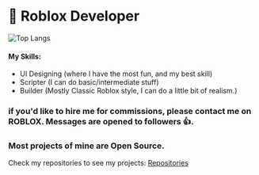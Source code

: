 # 📝 Roblox Developer
![Top Langs](https://github-readme-stats.vercel.app/api/top-langs/?username=ivadsiuls&size_weight=0.5&count_weight=0.5&layout=compact)

#### My Skills:
- UI Designing (where I have the most fun, and my best skill)
- Scripter (I can do basic/intermediate stuff)
- Builder (Mostly Classic Roblox style, I can do a little bit of realism.)

### if you'd like to hire me for commissions, please contact me on ROBLOX. Messages are opened to followers 👍.

### Most projects of mine are Open Source.

Check my repositories to see my projects: [Repositories](https://github.com/ivadsiuls?tab=repositories)
